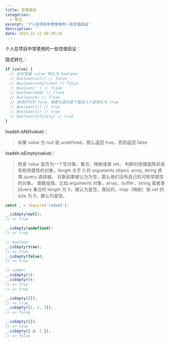 ```yaml
---
title: 空值验证
categories:
  - 笔记
excerpt: '个人在项目中常使用的一些空值验证'
description: ''
date: 2023-12-11 09:39:19
---
```



个人在项目中常使用的一些空值验证：

隐式转化：

```js
if (value) {
  // 此时变量 value 转化为 boolean:
  // Boolean(null) // false
  // Boolean(undefined) // false
  // Boolean('') // flase
  // Boolean(NaN) // flase
  // Boolean(0) // flase
  // 其他的均为 ture，需要注意的是下面这几个是转化为 true
  // Boolean([]) // true
  // Boolean({}) // true
  // Boolean(Infinity) // true
}
```

loadsh.isNil(value)：

> 如果 value 为 null 或 undefined，那么返回 true，否则返回 false

loadsh.isEmpty(value)：

> 检查 value 是否为一个空对象，集合，映射或者 set。 判断的依据是除非是有枚举属性的对象，length 大于 0 的 arguments object, array, string 或类 jquery 选择器。
> 对象如果被认为为空，那么他们没有自己的可枚举属性的对象。
> 类数组值，比如 arguments 对象，array，buffer，string 或者类 jQuery 集合的 length 为 0，被认为是空。类似的，map（映射）和 set 的 size 为 0，被认为是空。

```js
const _ = require('lodash');

_.isEmpty(null);
// => true

_.isEmpty(undefined);
// => true

// boolean
_.isEmpty(true);
// => true
_.isEmpty(false);
// => true

// number
_.isEmpty(1);
_.isEmpty(0);
// => true
// => true

_.isEmpty([]);
// => true
_.isEmpty([1, 2, 3]);
// => false

_.isEmpty({});
// => true
_.isEmpty({ a: 1 });
// => false
```
